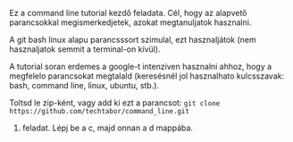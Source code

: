 Ez a command line tutorial kezdő feladata. Cél, hogy az alapvető parancsokkal megismerkedjetek, azokat megtanuljatok hasznalni. 

A git bash linux alapu parancsssort szimulal, ezt hasznaljátok (nem hasznaljatok semmit a terminal-on kívül).

A tutorial soran erdemes a google-t intenziven hasznalni ahhoz, hogy a megfelelo parancsokat megtalald (keresésnél jol hasznalhato kulcsszavak: bash, command line, linux, ubuntu, stb.).

Toltsd le zip-ként, vagy add ki ezt a parancsot: `git clone https://github.com/techtabor/command_line.git`

1. feladat. Lépj be a c, majd onnan a d mappába.

